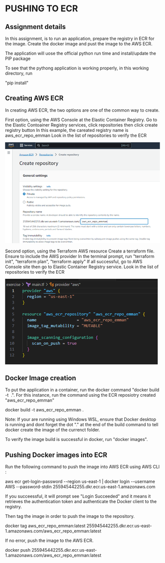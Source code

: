 # PUSHING TO ECR

## Assignment details
In this assignment, is to run an application, prepare the registry in ECR for the image.
Create the docker image and pust the image to the AWS ECR.

The application will uose the official python run time and install/update the PIP package

To see that the pythong application is working properly, in this working directory, run

"pip install"


## Creating AWS ECR
In creating AWS ECR, the two options are one of the common way to create.

First option, using the AWS Console at the Elastic Container Registry.
Go to the Elastic Contoainer Registry services, click repositories then click create registry button
In this example, the careated registry name is aws_ecr_repo_emman
Look in the list of repositories to verify the ECR

![image](AWS_ECR_create.png)

Second option, using the Terraform AWS resource
Create a terraform file. Ensure to include the AWS provider
In the terminal prompt, run "terraform init", "terraform plan", "terraform apply" 
If all successful, go to AWS Console site then go to Elastic Container Registry service.
Look in the list of repositories to verify the ECR

![image](Terraform_AWS_ECR.png)

## Docker Image creation
To put the application in a container, run the docker command "docker build -t <image name> .". 
For this instance, run the command using the ECR reposiotry created "aws_ecr_repo_emman"

docker build -t aws_ecr_repo_emman .

Note: If your are running using Windows WSL, ensure that Docker desktop is running and dont forget the dot "." at the end of the build command to tell docker create the image of the currenct folder. 

To verify the image build is successful in docker, run "docker images". 

## Pushing Docker images into ECR
Run the following command to push the image into AWS ECR using AWS CLI :

aws ecr get-login-password --region us-east-1 | docker login --username AWS --password-stdin 255945442255.dkr.ecr.us-east-1.amazonaws.com

If you succeessful, it will prompt see "Login Succeeded" and it means it retrieves the authentication token and authenticate the Docker client to
the registry. 

Then tag the image in order to push the image to the repository.

docker tag aws_ecr_repo_emman:latest 255945442255.dkr.ecr.us-east-1.amazonaws.com/aws_ecr_repo_emman:latest

If no error, push the image to the AWS ECR.

docker push 255945442255.dkr.ecr.us-east-1.amazonaws.com/aws_ecr_repo_emman:latest
